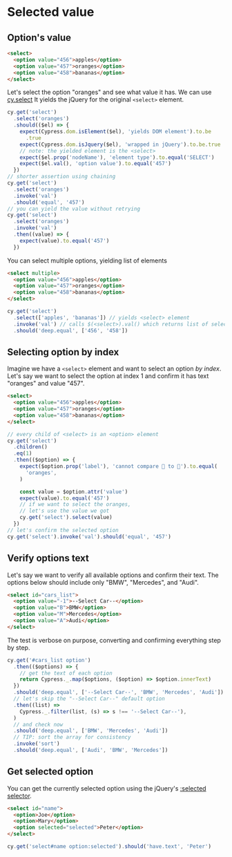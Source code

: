 # Selected value

## Option's value

<!-- fiddle Selected value -->

```html
<select>
  <option value="456">apples</option>
  <option value="457">oranges</option>
  <option value="458">bananas</option>
</select>
```

Let's select the option "oranges" and see what value it has. We can use [cy.select](https://on.cypress.io/select) It yields the jQuery for the original `<select>` element.

```js
cy.get('select')
  .select('oranges')
  .should(($el) => {
    expect(Cypress.dom.isElement($el), 'yields DOM element').to.be
      .true
    expect(Cypress.dom.isJquery($el), 'wrapped in jQuery').to.be.true
    // note: the yielded element is the <select>
    expect($el.prop('nodeName'), 'element type').to.equal('SELECT')
    expect($el.val(), 'option value').to.equal('457')
  })
// shorter assertion using chaining
cy.get('select')
  .select('oranges')
  .invoke('val')
  .should('equal', '457')
// you can yield the value without retrying
cy.get('select')
  .select('oranges')
  .invoke('val')
  .then((value) => {
    expect(value).to.equal('457')
  })
```

<!-- fiddle-end -->

You can select multiple options, yielding list of elements

<!-- fiddle Selected multiple values -->

```html
<select multiple>
  <option value="456">apples</option>
  <option value="457">oranges</option>
  <option value="458">bananas</option>
</select>
```

```js
cy.get('select')
  .select(['apples', 'bananas']) // yields <select> element
  .invoke('val') // calls $(<select>).val() which returns list of selected values
  .should('deep.equal', ['456', '458'])
```

<!-- fiddle-end -->

## Selecting option by index

<!-- fiddle Select by index -->

Imagine we have a `<select>` element and want to select an option _by index_. Let's say we want to select the option at index 1 and confirm it has text "oranges" and value "457".

```html
<select>
  <option value="456">apples</option>
  <option value="457">oranges</option>
  <option value="458">bananas</option>
</select>
```

```js
// every child of <select> is an <option> element
cy.get('select')
  .children()
  .eq(1)
  .then(($option) => {
    expect($option.prop('label'), 'cannot compare 🍎 to 🍊').to.equal(
      'oranges',
    )

    const value = $option.attr('value')
    expect(value).to.equal('457')
    // if we want to select the oranges,
    // let's use the value we got
    cy.get('select').select(value)
  })
// let's confirm the selected option
cy.get('select').invoke('val').should('equal', '457')
```

<!-- fiddle-end -->

## Verify options text

Let's say we want to verify all available options and confirm their text. The options below should include only "BMW", "Mercedes", and "Audi".

<!-- fiddle Confirm options text -->

```html
<select id="cars_list">
  <option value="-1">--Select Car--</option>
  <option value="B">BMW</option>
  <option value="M">Mercedes</option>
  <option value="A">Audi</option>
</select>
```

The test is verbose on purpose, converting and confirming everything step by step.

```js
cy.get('#cars_list option')
  .then(($options) => {
    // get the text of each option
    return Cypress._.map($options, ($option) => $option.innerText)
  })
  .should('deep.equal', ['--Select Car--', 'BMW', 'Mercedes', 'Audi'])
  // let's skip the "--Select Car--" default option
  .then((list) =>
    Cypress._.filter(list, (s) => s !== '--Select Car--'),
  )
  // and check now
  .should('deep.equal', ['BMW', 'Mercedes', 'Audi'])
  // TIP: sort the array for consistency
  .invoke('sort')
  .should('deep.equal', ['Audi', 'BMW', 'Mercedes'])
```

<!-- fiddle-end -->

## Get selected option

You can get the currently selected option using the jQuery's [:selected selector](https://api.jquery.com/selected-selector/).

<!-- fiddle Get selected option text -->

```html
<select id="name">
  <option>Joe</option>
  <option>Mary</option>
  <option selected="selected">Peter</option>
</select>
```

```js
cy.get('select#name option:selected').should('have.text', 'Peter')
```

<!-- fiddle-end -->
